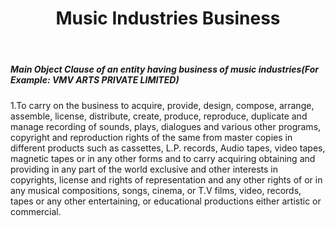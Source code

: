 ﻿---
title: "Music Industries Business"
weight: 347
layout: docs
---

##### Main Object Clause of an entity having business of music industries(For Example: VMV ARTS PRIVATE LIMITED)


1.To carry on the business to acquire, provide, design, compose, arrange, assemble, license, distribute, create, produce, reproduce, duplicate and manage recording of sounds, plays, dialogues and various other programs, copyright and reproduction rights of the same from master copies in different products such as cassettes, L.P. records, Audio tapes, video tapes, magnetic tapes or in any other forms and to carry acquiring obtaining and providing in any part of the world exclusive and other interests in copyrights, license and rights of representation and any other rights of or in any musical compositions, songs, cinema, or T.V films, video, records, tapes or any other entertaining, or educational productions either artistic or commercial.
